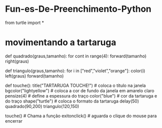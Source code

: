 # Fun-es-De-Preenchimento-Python
from turtle import *
# movimentando a tartaruga
 
def quadrado(graus,tamanho):
    for cont in range(4):
        forward(tamanho)
        right(graus)
 
def triangulo(graus,tamanho):
    for i in ["red","violet","orange"]:
        color(i)
        left(graus)
        forward(tamanho)
 
def touche():
    title("TARTARUGA TOUCHE!") # coloca o título na janela
    bgcolor("lightyellow") # coloca a cor de fundo da janela em amarelo claro 
    pensize(4)  # define a espessura do traço
    color("blue") # cor da tartaruga e do traço
    shape("turtle") # coloca o formato da tartaruga
    delay(50)
    quadrado(90,200)
    triangulo(120,150)
 
touche()         # Chama a função
exitonclick()   # aguarda o clique do mouse para encerrar
